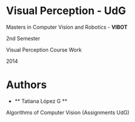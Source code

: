 Visual Perception - UdG
==================

Masters in Computer Vision and Robotics - **VIBOT**

2nd Semester

Visual Perception Course Work

2014

Authors
=======
- ** Tatiana López G **

Algorithms of Computer Vision (Assignments UdG)
